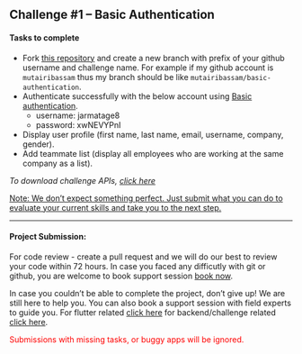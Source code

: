 ## Challenge #1 – Basic Authentication

#### Tasks to complete

- Fork [this repository](https://github.com/bepitome/flutter-basic-authentication-challenge) and create a new branch with prefix of your github username and challenge name. For example if my github account is `mutairibassam` thus my branch should be like `mutairibassam/basic-authentication`.
- Authenticate successfully with the below account using [Basic authentication](https://en.wikipedia.org/wiki/Basic_access_authentication).
  - username: jarmatage8
  - password: xwNEVYPnI
- Display user profile (first name, last name, email, username, company, gender).
- Add teammate list (display all employees who are working at the same company as a list).

_To download challenge APIs, [click here](http://161.35.99.225/api/v1/public/postman)_

<u>Note: We don’t expect something perfect. Just submit what you can do to evaluate your current skills and take you to the next step.</u>

---

#### Project Submission:

For code review - create a pull request and we will do our best to review your code within 72 hours. In case you faced any difficutly with git or github, you are welcome to book support session [book now](https://calendly.com/mutairibassam).

In case you couldn’t be able to complete the project, don’t give up! We are still here to help you. You can also book a support session with field experts to guide you. For flutter related [click here](https://calendly.com/adnsawas) for backend/challenge related [click here](https://calendly.com/mutairibassam).

<p style="color:red">Submissions with missing tasks, or buggy apps will be ignored.</p>
